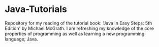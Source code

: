 # Java-Tutorials
Repository for my reading of the tutorial book: 'Java In Easy Steps: 5th Edition' by Michael McGrath. I am refreshing my knowledge of the core properties of programming as well as learning a new programming language; Java.
